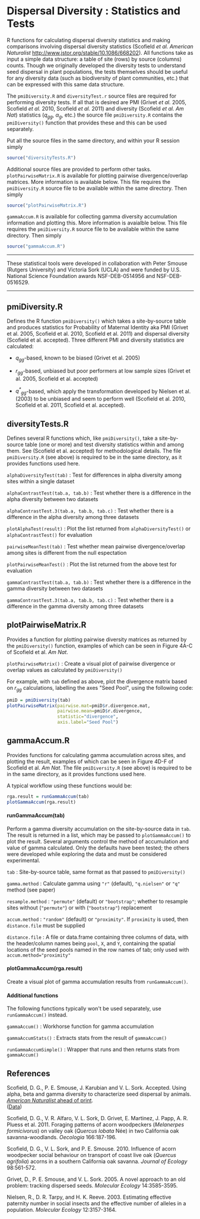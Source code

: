 Dispersal Diversity : Statistics and Tests
==========================================


R functions for calculating dispersal diversity statistics and making
comparisons involving dispersal diversity statistics (Scofield _et al._
_American Naturalist_ <http://www.jstor.org/stable/10.1086/668202>).  All
functions take as input a simple data structure: a table of site (rows) by
source (columns) counts.  Though we originally developed the diversity tests to
understand seed dispersal in plant populations, the tests themselves should be
useful for any diversity data (such as biodiversity of plant communities, etc.)
that can be expressed with this same data structure.

The `pmiDiversity.R` and `diversityTest.r` source files are required for
performing diversity tests.  If all that is desired are PMI (Grivet _et al._
2005, Scofield _et al._ 2010, Scofield _et al._  2011) and diversity (Scofield _et
al._ <I>Am Nat</I>) statistics (<i>q<sub>gg</sub></i>,
<i>&alpha;<sub>g</sub></i>, etc.) the source file `pmiDiversity.R` contains the
`pmiDiversity()` function that provides these and this can be used separately.

Put all the source files in the same directory, and within your R session
simply

```R
source("diversityTests.R")
```

Additional source files are provided to perform other tasks.
`plotPairwiseMatrix.R` is available for plotting pairwise divergence/overlap
matrices.  More information is available below.  This file requires the
`pmiDiversity.R` source file to be available within the same directory.  Then
simply

```R
source("plotPairwiseMatrix.R")
```

`gammaAccum.R` is available for collecting gamma diversity accumulation
information and plotting this.  More information is avaialble below.  This file
requires the `pmiDiversity.R` source file to be available within the same
directory.  Then simply

```R
source("gammaAccum.R")
```


* * *

These statistical tools were developed in collaboration with Peter Smouse
(Rutgers University) and Victoria Sork (UCLA) and were funded by U.S. National
Science Foundation awards NSF-DEB-0514956 and NSF-DEB-0516529.

* * *

pmiDiversity.R
--------------

Defines the R function `pmiDiversity()` which takes a site-by-source table and
produces statistics for Probability of Maternal Identity aka PMI (Grivet et al.
2005, Scofield et al. 2010, Scofield et al. 2011) and dispersal
diversity (Scofield et al. accepted).  Three different PMI and diversity
statistics are calculated:

* <i>q<sub>gg</sub></i>-based, known to be biased (Grivet et al. 2005)

* <i>r<sub>gg</sub></i>-based, unbiased but poor performers at low sample sizes
  (Grivet et al. 2005, Scofield et al. accepted)

* <i>q<sup>*</sup><sub>gg</sub></i>-based, which apply the transformation
  developed by Nielsen et al. (2003) to be unbiased and seem to perform well
(Scofield et al. 2010, Scofield et al. 2011, Scofield et al. accepted).


diversityTests.R
----------------

Defines several R functions which, like `pmiDiversity()`, take a site-by-source
table (one or more) and test diversity statistics within and among them.  See
(Scofield et al. accepted) for methodological details.  The file `pmiDiversity.R`
(see above) is required to be in the same directory, as it provides functions
used here.

`alphaDiversityTest(tab)`
: Test for differences in alpha diversity among sites within a single dataset
 
`alphaContrastTest(tab.a, tab.b)`
: Test whether there is a difference in the alpha diversity between two datasets

`alphaContrastTest.3(tab.a, tab.b, tab.c)`
: Test whether there is a difference in the alpha diversity among three datasets

`plotAlphaTest(result)`
: Plot the list returned from `alphaDiversityTest()` or `alphaContrastTest()` for evaluation

`pairwiseMeanTest(tab)`
: Test whether mean pairwise divergence/overlap among sites is different from the null espectation

`plotPairwiseMeanTest()`
: Plot the list returned from the above test for evaluation

`gammaContrastTest(tab.a, tab.b)`
: Test whether there is a difference in the gamma diversity between two datasets

`gammaContrastTest.3(tab.a, tab.b, tab.c)`
: Test whether there is a difference in the gamma diversity among three datasets


plotPairwiseMatrix.R
--------------------

Provides a function for plotting pairwise diversity matrices as returned by the
`pmiDiversity()` function, examples of which can be seen in Figure 4A-C of
Scofield et al. <I>Am Nat</I>.

`plotPairwiseMatrix()`
: Create a visual plot of pairwise divergence or overlap values as calculated by
`pmiDiversity()`

For example, with `tab` defined as above, plot the divergence matrix based on
<i>r<sub>gg</sub></i> calculations, labelling the axes "Seed Pool", using the
following code: 

```R
pmiD = pmiDiversity(tab)
plotPairwiseMatrix(pairwise.mat=pmiD$r.divergence.mat, 
                   pairwise.mean=pmiD$r.divergence, 
                   statistic="divergence", 
                   axis.label="Seed Pool")

```


gammaAccum.R
------------

Provides functions for calculating gamma accumulation across sites, and
plotting the result, examples of which can be seen in Figure 4D-F of Scofield
et al. <I>Am Nat</I>.  The file `pmiDiversity.R` (see above) is required to be in
the same directory, as it provides functions used here.

A typical workflow using these functions would be:

```R
rga.result = runGammaAccum(tab)
plotGammaAccum(rga.result)
```

#### runGammaAccum(tab)

Perform a gamma diversity accumulation on the site-by-source data in `tab`.
The result is returned in a list, which may be passed to `plotGammaAccum()` to
plot the result.  Several arguments control the method of accumulation and
value of gamma calculated.  Only the defaults have been tested; the others were
developed while exploring the data and must be considered experimental.

`tab` 
: Site-by-source table, same format as that passed to `pmiDiversity()`

`gamma.method` 
: Calculate gamma using `"r"` (default), `"q.nielsen"` or `"q"`
method (see paper)

`resample.method` 
: `"permute"` (default) or `"bootstrap"`; whether to resample
sites without (`"permute"`) or with (`"bootstrap"`) replacement

`accum.method` 
: `"random"` (default) or `"proximity"`.  If `proximity` is
used, then `distance.file` must be supplied

`distance.file` 
: A file or data.frame containing three columns of data, with
the header/column names being `pool`, `X`, and `Y`, containing the spatial
locations of the seed pools named in the row names of tab; only used with
`accum.method="proximity"`


#### plotGammaAccum(rga.result)

Create a visual plot of gamma accumulation results from `runGammaAccum()`.


#### Additional functions

The following functions typically won't be used separately, use `runGammaAccum()`
instead.

`gammaAccum()`
: Workhorse function for gamma accumulation

`gammaAccumStats()`
: Extracts stats from the result of `gammaAccum()`

`runGammaAccumSimple()`
: Wrapper that runs and then returns stats from `gammaAccum()`



References
----------

Scofield, D. G., P. E. Smouse, J. Karubian and V. L. Sork.  Accepted.  Using
alpha, beta and gamma diversity to characterize seed dispersal by animals.
[<I>American Naturalist</I> ahead of
print](http://www.jstor.org/stable/10.1086/668202).  
([Data](http://dx.doi.org/10.5061/dryad.40kq7))

Scofield, D. G., V. R. Alfaro, V. L. Sork, D. Grivet, E. Martinez, J. Papp, A.
R. Pluess et al. 2011. Foraging patterns of acorn woodpeckers (<I>Melanerpes
formicivorus</I>) on valley oak (<I>Quercus lobata</I> Née) in two California oak
savanna-woodlands. <I>Oecologia</I> 166:187-196.

Scofield, D. G., V. L. Sork, and P. E. Smouse. 2010. Influence of acorn
woodpecker social behaviour on transport of coast live oak (<I>Quercus agrifolia</I>)
acorns in a southern California oak savanna. <I>Journal of Ecology</I> 98:561-572.

Grivet, D., P. E. Smouse, and V. L. Sork. 2005. A novel approach to an old
problem: tracking dispersed seeds. <I>Molecular Ecology</I> 14:3585-3595.

Nielsen, R., D. R. Tarpy, and H. K. Reeve. 2003. Estimating effective paternity
number in social insects and the effective number of alleles in a population.
<I>Molecular Ecology</I> 12:3157-3164.

